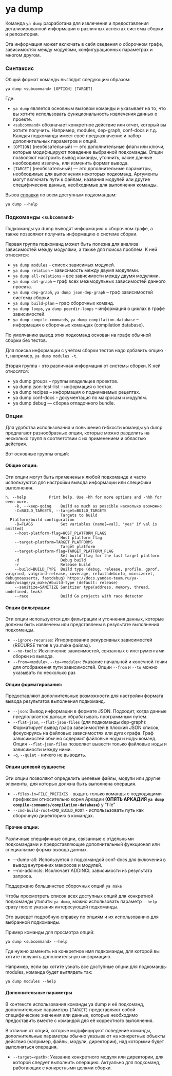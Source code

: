 # ya dump

Команда `ya dump` разработана для извлечения и предоставления детализированной информации о различных аспектах системы сборки и репозитория. 

Эта информация может включать в себя сведения о сборочном графе, зависимостях между модулями, конфигурационных параметрах и многом другом.

### Синтаксис

Общий формат команды выглядит следующим образом:
```
ya dump <subcommand> [OPTION] [TARGET]
```
Где:
- `ya dump` является основным вызовом команды и указывает на то, что вы хотите использовать функциональность извлечения данных о проекте.
- `<subcommand>` обозначает конкретное действие или отчет, который вы хотите получить.
Например, modules, dep-graph, conf-docs и т.д. Каждая подкоманда имеет своё предназначение и набор дополнительных параметров и опций.
- `[OPTION]` (необязательный) — это дополнительные флаги или ключи, которые модифицируют поведение выбранной подкоманды. Опции позволяют настроить вывод команды, уточнить, какие данные необходимо извлечь, или изменить формат вывода.
- `[TARGET]` (необязательный) — это дополнительные параметры, необходимые для выполнения некоторых подкоманд. Аргументы могут включать пути к файлам, названия модулей или другие специфические данные, необходимые для выполнения команды.

Вызов [справки](helpyadump.md) по всем доступным подкомандам:
```
ya dump --help
```
### Подкоманды `<subcommand>`

Подкоманды ya dump выводят информацию о сборочном графе, а также позволяют получить информацию о системе сборки.

Первая группа подкоманд может быть полезна для анализа зависимостей между модулями, а также для поиска проблем. К ней относятся:

- `ya dump modules` – список зависимых модулей.
- `ya dump relation` – зависимость между двумя модулями.
- `ya dump all-relations` – все зависимости между двумя модулями.
- `ya dump dot-graph` – граф всех межмодульных зависимостей данного проекта.
- `ya dump dep-graph`, `ya dump json-dep-graph` – граф зависимостей системы сборки.
- `ya dump build-plan` – граф сборочных команд.
- `ya dump loops`, `ya dump peerdir-loops` – информация о циклах в графе зависимостей.
- `ya dump compile-commands`, `ya dump compilation-database` – информация о сборочных командах (compilation database).

По умолчанию вывод этих подкоманд основан на графе обычной сборки без тестов.  

Для поиска информации с учётом сборки тестов надо добавить опцию `-t`, например, `ya dump modules -t`.

Вторая группа - это различная информация от системы сборки. К ней относятся:

- ya dump groups – группы владельцев проектов.
- ya dump json-test-list – информация о тестах.
- ya dump recipes – информация о поднимаемых рецептах.
- ya dump conf-docs - документация по макросам и модулям.
- ya dump debug — сборка отладочного bundle.

### Опции

Для удобства использования и повышения гибкости команды ya dump предлагают разнообразные опции, которые можно разделить на несколько групп в соответствии с их применением и областью действия. 

Вот основные группы опций:

#### Общие опции:

Эти опции могут быть применены к любой подкоманде и часто используются для настройки вывода информации или специфики выполнения.

```
h, --help          Print help. Use -hh for more options and -hhh for even more.
    -k, --keep-going    Build as much as possible насколько возможно
    -C=BUILD_TARGETS, --target=BUILD_TARGETS
                        Targets to build
  Platform/build configuration
    -D=FLAGS            Set variables (name[=val], "yes" if val is omitted)
    --host-platform-flag=HOST_PLATFORM_FLAGS
                        Host platform flag
    --target-platform=TARGET_PLATFORMS
                        Target platform
    --target-platform-flag=TARGET_PLATFORM_FLAG
                        Set build flag for the last target platform
    -d                  Debug build
    -r                  Release build
    --build=BUILD_TYPE  Build type (debug, release, profile, gprof, valgrind, valgrind-release, coverage, relwithdebinfo, minsizerel, debugnoasserts, fastdebug) https://docs.yandex-team.ru/ya-make/usage/ya_make/#build-type (default: release)
    --sanitize=SANITIZE Sanitizer type(address, memory, thread, undefined, leak)
    --race              Build Go projects with race detector
```

#### Опции фильтрации:

Эти опции используются для фильтрации и уточнения данных, которые должны быть извлечены или представлены в результате выполнения подкоманды.

- `--ignore-recurses`: Игнорирование рекурсивных зависимостей (RECURSE тегов в ya.make файлах).
- `--no-tools`: Исключение зависимостей, связанных с инструментами сборки из вывода.
- `--from=<module>`, `--to=<module>`: Указание начальной и конечной точки для отображения пути зависимостей. Опции `--from` и `--to` можно указывать по несколько раз

#### Опции форматирования:

Предоставляют дополнительные возможности для настройки формата вывода результатов выполнения подкоманд.

- `--json`: Вывод информации в формате JSON. Подходит, когда данные предполагается дальше обрабатывать программным путем.
- `--flat-json`, `--flat-json-files` (для подкоманды dep-graph):  Форматирует вывод графа зависимостей в плоский JSON список, фокусируясь на файловых зависимостях или дугах графа. Граф зависимостей обычно содержит файловые ноды и ноды команд. Опция `--flat-json-files` позволяет вывести только файловые ноды и зависимости между ними.
- `-q`, `--quiet` - ничего не выводить.

#### Опции целевой сущности:

Эти опции позволяют определить целевые файлы, модули или другие элементы, для которых должна быть выполнена операция.

- `--files-in=FILE_PREFIXES` - выдать только команды с подходящими префиксом относительно корня Аркадии **(ОПЯТЬ АРКАДИЯ `ya dump compile-commands/compilation-database`)** у "file"
- `--cmd-build-root=CMD_BUILD_ROOT` - использьзовать путь как сборочную директорию в командах.

#### Прочие опции:

Различные специфичные опции, связанные с отдельными подкомандами и предоставляющие дополнительный функционал или специальные формы вывода данных.

- --dump-all: Используется с подкомандой conf-docs для включения в вывод внутренних макросов и модулей.
- --no-addincls: Исключает ADDINCL зависимости из результата запроса.

Поддержано большинство сборочных опций `ya make`

Чтобы просмотреть список всех доступных опций для конкретной подкоманды утилиты `ya dump`, можно использовать параметр `--help` сразу после указания интересующей подкоманды.

Это выведет подробную справку по опциям и их использованию для выбранной подкоманды.

Пример команды для просмотра опций:
```
ya dump <subcommand> --help
```
Где <subcommand> нужно заменить на конкретное имя подкоманды, для которой вы хотите получить дополнительную информацию. 

Например, если вы хотите узнать все доступные опции для подкоманды modules, команда будет выглядеть так:
```
ya dump modules --help
```

#### Дополнительные параметры 

В контексте использования команды ya dump и её подкоманд, дополнительные параметры `[TARGET]` представляют собой специфические значения или данные, которые необходимо предоставить вместе с командой для её корректного выполнения. 

В отличие от опций, которые модифицируют поведение команды, дополнительные параметры обычно указывают на конкретные объекты действия (например, файлы, модули, директории), над которыми будет выполняться операция.

- `--target=<path>`: Указание конкретного модуля или директории, для которой следует выполнить операцию. Актуально для подкоманд, работающих с конкретными целями сборки.






